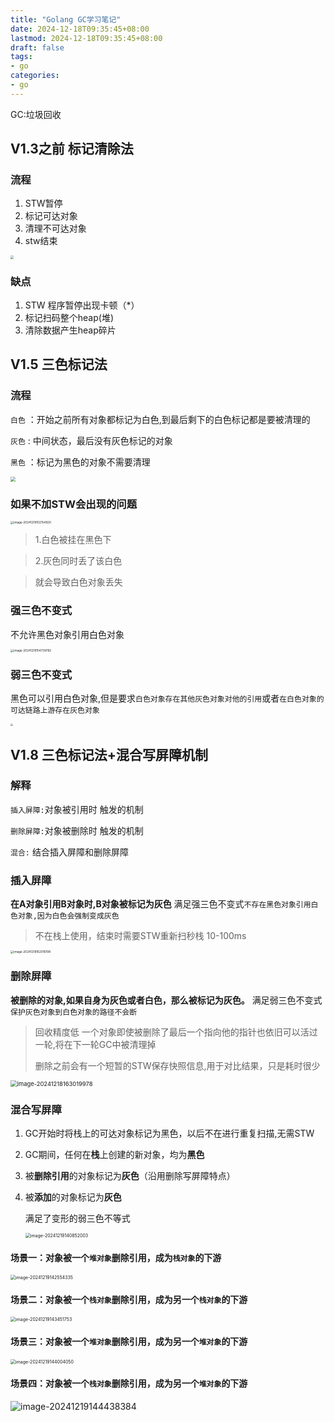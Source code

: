 ```yaml
---
title: "Golang GC学习笔记"
date: 2024-12-18T09:35:45+08:00
lastmod: 2024-12-18T09:35:45+08:00
draft: false
tags:
- go
categories:
- go
---
```


GC:垃圾回收

<!--more-->

## V1.3之前 标记清除法

### 流程

1. STW暂停
2. 标记可达对象
3.  清理不可达对象
4. stw结束

<img src="https://raw.githubusercontent.com/sxz799/tuchuang-blog/main/img/2024/12/18/20241218095051.png" style="zoom: 33%;" />



### 缺点

1. STW 程序暂停出现卡顿（*）
2. 标记扫码整个heap(堆)
3. 清除数据产生heap碎片



## V1.5 三色标记法

### 流程

 `白色` ：开始之前所有对象都标记为白色,到最后剩下的白色标记都是要被清理的

 `灰色` : 中间状态，最后没有灰色标记的对象

 `黑色` ：标记为黑色的对象不需要清理

<img src="https://raw.githubusercontent.com/sxz799/tuchuang-blog/main/img/2024/12/18/20241218100514.png" style="zoom:50%;" />



### 如果不加STW会出现的问题

<img src="https://raw.githubusercontent.com/sxz799/tuchuang-blog/main/img/2024/12/18/20241218102155.png" alt="image-20241218102154920" style="zoom: 33%;" />



> 1.白色被挂在黑色下

> 2.灰色同时丢了该白色

> 就会导致白色对象丢失



### 强三色不变式

不允许黑色对象引用白色对象

<img src="https://raw.githubusercontent.com/sxz799/tuchuang-blog/main/img/2024/12/18/20241218154739.png" alt="image-20241218154739782" style="zoom: 33%;" />

### 弱三色不变式

黑色可以引用白色对象,但是要求`白色对象存在其他灰色对象对他的引用`或者`在白色对象的可达链路上游存在灰色对象`

<img src="https://raw.githubusercontent.com/sxz799/tuchuang-blog/main/img/2024/12/18/20241218155338.png" style="zoom: 25%;" />

## V1.8 三色标记法+混合写屏障机制

### 解释

`插入屏障:`对象被引用时 触发的机制

`删除屏障:`对象被删除时 触发的机制

 `混合:` 结合插入屏障和删除屏障

### 插入屏障

**在A对象引用B对象时,B对象被标记为灰色** 满足强三色不变式`不存在黑色对象引用白色对象,因为白色会强制变成灰色`

> 不在栈上使用，结束时需要STW重新扫秒栈 10-100ms
>



<img src="https://raw.githubusercontent.com/sxz799/tuchuang-blog/main/img/2024/12/18/20241218162016.png" alt="image-20241218162016198" style="zoom:33%;" />

### 删除屏障

**被删除的对象,如果自身为灰色或者白色，那么被标记为灰色。** 满足弱三色不变式`保护灰色对象到白色对象的路径不会断`

> 回收精度低 一个对象即使被删除了最后一个指向他的指针也依旧可以活过一轮,将在下一轮GC中被清理掉
>
> 删除之前会有一个短暂的STW保存快照信息,用于对比结果，只是耗时很少

<img src="https://raw.githubusercontent.com/sxz799/tuchuang-blog/main/img/2024/12/18/20241218163020.png" alt="image-20241218163019978" style="zoom: 67%;" />



### 混合写屏障

1. GC开始时将栈上的可达对象标记为黑色，以后不在进行重复扫描,无需STW

2. GC期间，任何在**栈**上创建的新对象，均为**黑色**

3. 被**删除引用**的对象标记为**灰色**（沿用删除写屏障特点）

4. 被**添加**的对象标记为**灰色**

   满足了变形的弱三色不等式

   

   <img src="https://raw.githubusercontent.com/sxz799/tuchuang-blog/main/img/2024/12/19/20241219140857.png" alt="image-20241219140852003" style="zoom:50%;" />





#### 场景一：对象被一个`堆对象`删除引用，成为`栈对象`的下游

<img src="https://raw.githubusercontent.com/sxz799/tuchuang-blog/main/img/2024/12/19/20241219142554.png" alt="image-20241219142554335" style="zoom:50%;" />



#### 场景二：对象被一个`栈对象`删除引用，成为另一个`栈对象`的下游

<img src="https://raw.githubusercontent.com/sxz799/tuchuang-blog/main/img/2024/12/19/20241219143451.png" alt="image-20241219143451753" style="zoom:50%;" />



#### 场景三：对象被一个`堆对象`删除引用，成为另一个`堆对象`的下游

<img src="https://raw.githubusercontent.com/sxz799/tuchuang-blog/main/img/2024/12/19/20241219144004.png" alt="image-20241219144004050" style="zoom:50%;" />



#### 场景四：对象被一个`栈对象`删除引用，成为另一个`堆对象`的下游

![image-20241219144438384](https://raw.githubusercontent.com/sxz799/tuchuang-blog/main/img/2024/12/19/20241219144438.png)



